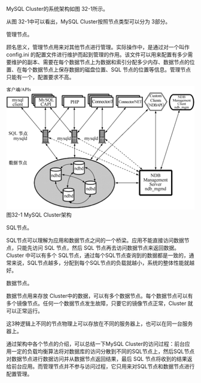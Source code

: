 

MySQL Cluster的系统架构如图 32-1所示。

从图 32-1中可以看出，MySQL Cluster按照节点类型可以分为 3部分。

管理节点。

顾名思义，管理节点用来对其他节点进行管理。实际操作中，是通过对一个叫作config.ini 的配置文件进行维护而起到管理的作用。该文件可以用来配置有多少需要维护的副本、需要在每个数据节点上为数据和索引分配多少内存、数据节点的位置、在每个数据节点上保存数据的磁盘位置、SQL 节点的位置等信息。管理节点只能有一个，配置要求不高。



![figure_0598_0238.jpg](../images/figure_0598_0238.jpg)
图32-1 MySQL Cluster架构

SQL节点。

SQL节点可以理解为应用和数据节点之间的一个桥梁。应用不能直接访问数据节点，只能先访问 SQL 节点，然后 SQL 节点再去访问数据节点来返回数据。Cluster 中可以有多个 SQL节点，通过每个SQL节点查询到的数据都是一致的，通常来说，SQL节点越多，分配到每个SQL节点的负载就越小，系统的整体性能就越好。

数据节点。

数据节点用来存放 Cluster中的数据，可以有多个数据节点。每个数据节点可以有多个镜像节点。任何一个数据节点发生故障，只要它的镜像节点正常，Cluster 就可以正常运行。

这3种逻辑上不同的节点物理上可以存放在不同的服务器上，也可以在同一台服务器上。

通过架构中各个节点的介绍，可以总结一下MySQL Cluster的访问过程：前台应用一定的负载均衡算法将对数据库的访问分散到不同的SQL节点上，然后SQL节点对数据节点进行数据访问并从数据节点返回结果，最后 SQL 节点将收到的结果返给前台应用。而管理节点并不参与访问过程，它只用来对SQL节点和数据节点进行配置管理。



